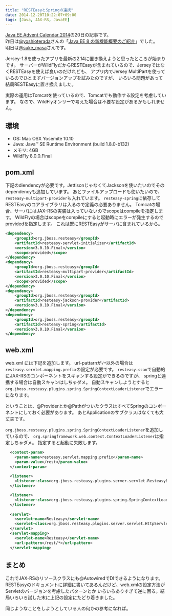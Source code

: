 ```yaml
---
title: "RESTEasyとSpringの連携"
date: 2014-12-20T10:22:07+09:00
tags: [Java, JAX-RS, JavaEE] 
---
```


[Java EE Advent Calendar 2014](http://qiita.com/advent-calendar/2014/javaee)の20日の記事です。  
昨日は[@yoshioterada](https://twitter.com/yoshioterada)さんの「[Java EE 8 の新機能概要のご紹介](http://yoshio3.com/2014/12/19/java-ee-8-new-features/)」でした。  
明日は[@suke_masa](https://twitter.com/suke_masa)さんです。

Jersey-1.8を使ったアプリを最新の2.14に置き換えようと思ったところが始まりです。
サーバーがWildFlyだからRESTEasyが含まれているので、JerseyではなくRESTEasyを使えば良いのだけれども、
アプリ内でJersey MultiPartを使っているのでひとまずバージョンアップを試みたのですが、
いろいろ問題があって結局RESTEasyに置き換えました。

実際の運用はTomcatを使っているので、Tomcatでも動作する設定を考慮しています。
なので、WildFlyオンリーで考えた場合は不要な設定があるかもしれません。

<!-- MORE -->

## 環境

- OS: Mac OSX Yosemite 10.10
- Java: Java™ SE Runtime Environment (build 1.8.0-b132)
- メモリ: 4GB
- WildFly 8.0.0.Final

## pom.xml

下記のdiendencyが必要です。JettisonじゃなくてJacksonを使いたいのでそのdependencyも追加しています。
あとファイルアップロードも使いたいので、`resteasy-multipart-provider`も入れています。
`resteasy-spring`に依存してRESTEasyのコアライブラリは入るので定義の必要ありません。
Tomcatの場合、サーバにはJAX-RSの実装は入っていないのでscopeはcompileを指定します。
WildFlyの場合はscopeをcompileにすると起動時にエラーが発生するのでprovidedを指定します。
これは既にRESTEasyがサーバに含まれているから。

``` xml
<dependency>
    <groupId>org.jboss.resteasy</groupId>
    <artifactId>resteasy-servlet-initializer</artifactId>
    <version>3.0.10.Final</version>
    <scope>provided</scope>
</dependency>
<dependency>
    <groupId>org.jboss.resteasy</groupId>
    <artifactId>resteasy-multipart-provider</artifactId>
    <version>3.0.10.Final</version>
    <scope>provided</scope>
</dependency>
<dependency>
    <groupId>org.jboss.resteasy</groupId>
    <artifactId>resteasy-jackson-provider</artifactId>
    <version>3.0.10.Final</version>
</dependency>
<dependency>
    <groupId>org.jboss.resteasy</groupId>
    <artifactId>resteasy-spring</artifactId>
    <version>3.0.10.Final</version>
</dependency>
```

## web.xml

web.xml には下記を追加します。
url-pattarnが`/*`以外の場合は`resteasy.servlet.mapping.prefix`の設定が必要です。
`resteasy.scan`で自動的にJAX-RSのコンポーネントをスキャンする設定ができるのですが、
springと連携する場合は自動スキャンはしちゃダメ。
自動スキャンしようとすると`org.jboss.resteasy.plugins.spring.SpringContextLoaderListener`でエラーになります。

ということは、@Providerとか@PathがついたクラスはすべてSpringのコンポーネントにしておく必要があります。
あとApplicationのサブクラスはなくても大丈夫です。

`org.jboss.resteasy.plugins.spring.SpringContextLoaderListener`を追加しているので、
`org.springframework.web.context.ContextLoaderListener`は指定しちゃダメ。
指定すると起動に失敗します。

``` xml
  <context-param>
    <param-name>resteasy.servlet.mapping.prefix</param-name>
    <param-value>/rest</param-value>
  </context-param>
  
  <listener>
    <listener-class>org.jboss.resteasy.plugins.server.servlet.ResteasyBootstrap</listener-class>
  </listener>

  <listener>
    <listener-class>org.jboss.resteasy.plugins.spring.SpringContextLoaderListener</listener-class>
  </listener>
  
  <servlet>
    <servlet-name>Resteasy</servlet-name>
    <servlet-class>org.jboss.resteasy.plugins.server.servlet.HttpServletDispatcher</servlet-class>
  </servlet>
  <servlet-mapping>
    <servlet-name>Resteasy</servlet-name>
    <url-pattern>/rest/*</url-pattern>
  </servlet-mapping>
```

## まとめ

これでJAX-RSのリソースクラスにも@AutowiredでDIできるようになります。
RESTEasyのドキュメントに詳細に書いてあるんだけど、web.xmlの設定方法がServletのバージョンを考慮したパターンとか
いろいろありすぎて逆に困る。結局いろいろ試した末に上記の設定にたどり着きました。

同じようなことをしようとしている人の何かの参考になれば。

